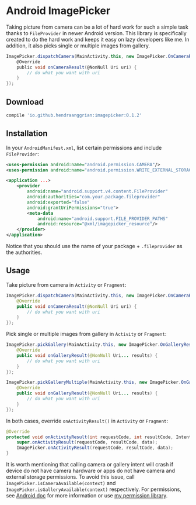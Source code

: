 Android ImagePicker
===================

Taking picture from camera can be a lot of hard work for such a simple task thanks to `FileProvider` in newer Android version.
This library is specifically created to do the hard work and keeps it easy on lazy developers like me.
In addition, it also picks single or multiple images from gallery.

```gradle
ImagePicker.dispatchCamera(MainActivity.this, new ImagePicker.OnCameraResultListener() {
    @Override
    public void onCameraResult(@NonNull Uri uri) {
        // do what you want with uri
    }
});
```


Download
--------

```gradle
compile 'io.github.hendraanggrian:imagepicker:0.1.2'
```


Installation
------------

In your `AndroidManifest.xml`, list certain permissions and include `FileProvider`:

```xml
<uses-permission android:name="android.permission.CAMERA"/>
<uses-permission android:name="android.permission.WRITE_EXTERNAL_STORAGE"/>

<application ...>
    <provider
        android:name="android.support.v4.content.FileProvider"
        android:authorities="com.your.package.fileprovider"
        android:exported="false"
        android:grantUriPermissions="true">
        <meta-data
            android:name="android.support.FILE_PROVIDER_PATHS"
            android:resource="@xml/imagepicker_resource"/>
    </provider>
</application>
```

Notice that you should use the name of your package + `.fileprovider` as the authorities.


Usage
-----

Take picture from camera in `Activity` or `Fragment`:

```java
ImagePicker.dispatchCamera(MainActivity.this, new ImagePicker.OnCameraResultListener() {
    @Override
    public void onCameraResult(@NonNull Uri uri) {
        // do what you want with uri
    }
});
```

Pick single or multiple images from gallery in `Activity` or `Fragment`:

```java
ImagePicker.pickGallery(MainActivity.this, new ImagePicker.OnGalleryResultListener() {
    @Override
    public void onGalleryResult(@NonNull Uri... results) {
        // do what you want with uri
    }
});

ImagePicker.pickGalleryMultiple(MainActivity.this, new ImagePicker.OnGalleryResultListener() {
    @Override
    public void onGalleryResult(@NonNull Uri... results) {
        // do what you want with uri
    }
});
```

In both cases, override `onActivityResult()` in `Activity` or `Fragment`:

```java
@Override
protected void onActivityResult(int requestCode, int resultCode, Intent data) {
    super.onActivityResult(requestCode, resultCode, data);
    ImagePicker.onActivityResult(requestCode, resultCode, data);
}
```

It is worth mentioning that calling camera or gallery intent will crash if device do not have camera hardware or apps do not have camera and external storage permissions.
To avoid this issue, call `ImagePicker.isCameraAvailable(context)` and `ImagePicker.isGalleryAvailable(context)` respectively.
For permissions, see [Android doc](https://developer.android.com/training/permissions/requesting.html) for more information or use [my permission library](https://github.com/hendraanggrian/permission).
